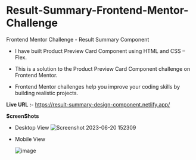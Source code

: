 # Result-Summary-Frontend-Mentor-Challenge
Frontend Mentor Challenge - Result Summary Component

- I have built Product Preview Card Component using HTML and CSS – Flex.
+ This is a solution to the Product Preview Card Component challenge on Frontend Mentor.
* Frontend Mentor challenges help you improve your coding skills by building realistic projects.

**Live URL :-** https://result-summary-design-component.netlify.app/

**ScreenShots**

- Desktop View
  ![Screenshot 2023-06-20 152309](https://github.com/aratidsa/Result-Summary-Frontend-Mentor-Challenge/assets/128802362/cd00878c-8d9f-4305-833d-3c2ab8f2f554)

- Mobile View

  ![image](https://github.com/aratidsa/Result-Summary-Frontend-Mentor-Challenge/assets/128802362/2097a30c-0864-4ce0-bbb3-bca596dec12c)

